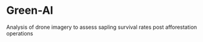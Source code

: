# Green-AI
Analysis of drone imagery to assess sapling survival rates post afforestation operations
